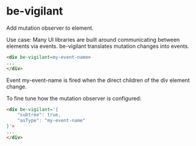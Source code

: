 # be-vigilant

Add mutation observer to element.

Use case:  Many UI libraries are built around communicating between elements via events.  be-vigilant translates mutation changes into events.

```html
<div be-vigilant=my-event-name>
...
</div>
```

Event my-event-name is fired when the direct children of the div element change.

To fine tune how the mutation observer is configured:

```html
<div be-vigilant='{
    "subtree": true,
    "asType": "my-event-name"
}'>
...
</div>
```